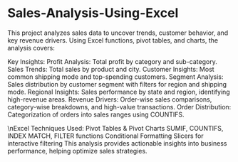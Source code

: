 # Sales-Analysis-Using-Excel
This project analyzes sales data to uncover trends, customer behavior, and key revenue drivers. Using Excel functions, pivot tables, and charts, the analysis covers:

Key Insights:
Profit Analysis: Total profit by category and sub-category.
Sales Trends: Total sales by product and city.
Customer Insights: Most common shipping mode and top-spending customers.
Segment Analysis: Sales distribution by customer segment with filters for region and shipping mode.
Regional Insights: Sales performance by state and region, identifying high-revenue areas.
Revenue Drivers: Order-wise sales comparisons, category-wise breakdowns, and high-value transactions.
Order Distribution: Categorization of orders into sales ranges using COUNTIFS.

\nExcel Techniques Used:
Pivot Tables & Pivot Charts
SUMIF, COUNTIFS, INDEX MATCH, FILTER functions
Conditional Formatting
Slicers for interactive filtering
This analysis provides actionable insights into business performance, helping optimize sales strategies.
